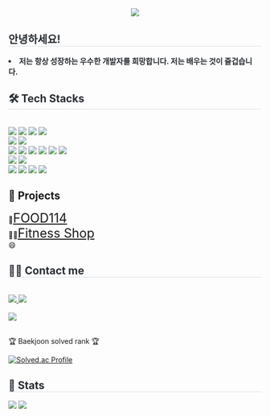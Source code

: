 <div align= "center">
    <img src="https://capsule-render.vercel.app/api?type=egg&color=0:644f4f,100:f8f7f7&height=180&text=Hello%20World!%20I'm%20jinsoon&animation=twinkling&fontColor=4b4848&fontSize=40" />
    </div>
    <div style="text-align: left;"> 
    <h2 style="border-bottom: 1px solid #d8dee4; color: #282d33;"> 안녕하세요! </h2>  
    <div style="font-weight: 700; font-size: 15px; text-align: left; color: #282d33;">  <li> 저는 항상 성장하는 우수한 개발자를 희망합니다. 저는 배우는 것이 즐겁습니다. </div> 
    </div>
    <div style="text-align: left;">
    <h2 style="border-bottom: 1px solid #d8dee4; color: #282d33;"> 🛠️ Tech Stacks </h2> <br> 
    <div style="margin: ; text-align: left;" "text-align: left;">
	  <img src="https://img.shields.io/badge/Java-007396?style=plastic&logo=Java&logoColor=white">
	  <img src="https://img.shields.io/badge/Spring Boot-6DB33F?style=plastic&logo=Spring Boot&logoColor=white">
          <img src="https://img.shields.io/badge/AWS-232F3E?style=plastic&logo=Amazon%20AWS&logoColor=white">
	  <img src="https://img.shields.io/badge/JSP-007396?style=plastic&logo=java&logoColor=white">
	    <br/>
	    <img src="https://img.shields.io/badge/MySQL-4479A1?style=plastic&logo=MySQL&logoColor=white">
	    <img src="https://img.shields.io/badge/Oracle-F80000?style=plastic&logo=Oracle&logoColor=white">
          <br/><img src="https://img.shields.io/badge/HTML5-E34F26?style=plastic&logo=HTML5&logoColor=white">
	     <img src="https://img.shields.io/badge/CSS3-1572B6?style=plastic&logo=CSS3&logoColor=white">
	    <img src="https://img.shields.io/badge/Javascript-F7DF1E?style=plastic&logo=Javascript&logoColor=white">
          <img src="https://img.shields.io/badge/jQuery-0769AD?style=plastic&logo=jQuery&logoColor=white">
	    <img src="https://img.shields.io/badge/Vue.js-4FC08D?style=plastic&logo=Vue.js&logoColor=white">
	    <img src="https://img.shields.io/badge/Ajax-0095D5?style=plastic&logo=javascript&logoColor=white">
          <br/>
	    <img src="https://img.shields.io/badge/React-61DAFB?style=plastic&logo=React&logoColor=white">
	    <img src="https://img.shields.io/badge/Node.js-339933?style=plastic&logo=Node.js&logoColor=white">
          <br/>
          <img src="https://img.shields.io/badge/Apache Tomcat-F8DC75?style=plastic&logo=Apache Tomcat&logoColor=white">
          <img src="https://img.shields.io/badge/Linux-FCC624?style=plastic&logo=Linux&logoColor=white">
	  <img src="https://img.shields.io/badge/Flutter-02569B?style=plastic&logo=Flutter&logoColor=white">
   	  <img src="https://img.shields.io/badge/C-A8B9CC?style=plastic&logo=C&logoColor=white">
          </div>
    </div>
    <div style="text-align: left;">
	<h2>📝 Projects </h2>
	    <div>🍔<a style="font-size: 25px;" href="https://github.com/lsssssssssssssss/FOOD114">FOOD114</a></div>
	    <div>🏃‍♂️<a style="font-size: 25px;" href="https://github.com/lsssssssssssssss/miniProject1">Fitness Shop</a></div>
	    <div>😄<a style="font-size: 25px;" href="https://github.com/lsssssssssssssss/sns_project.git"></a></div>
    </div>
    <div style="text-align: left;">
    <h2 style="border-bottom: 1px solid #d8dee4; color: #282d33;"> 🧑‍💻 Contact me </h2> <br> 
    <div style="text-align: left;"> <a href=https://velog.io/@ekfm8581> <img src="https://img.shields.io/badge/Velog-20C997?style=plastic&logo=Velog&logoColor=white&link=https://velog.io/@ekfm8581"> </a>
         <a href=mailto:ekfm6901@gmail.com> <img src="https://img.shields.io/badge/Gmail-EA4335?style=plastic&logo=Gmail&logoColor=white&link=mailto:ekfm6901@gmail.com"> </a>
          </div>  <br> 
    <div style="text-align: left;"> <a href="https://hits.seeyoufarm.com"> <img src="https://hits.seeyoufarm.com/api/count/incr/badge.svg?url=https%3A%2F%2Fgithub.com%2Flsssssssssssssss%2F&count_bg=%23000000&title_bg=%23000000&icon=github.svg&icon_color=%23FFFFFF&title=GitHub&edge_flat=false"/></a>
       </div> 
	<br>
        <p>🏆 Baekjoon solved rank 🏆</p>
	
[![Solved.ac Profile](http://mazassumnida.wtf/api/v2/generate_badge?boj=ekfm8581)](https://solved.ac/ekfm8581)
    </div>
    <div style="text-align: left;"> 
    <h2 style="border-bottom: 1px solid #d8dee4; color: #282d33;"> 🏅 Stats </h2> <div style="text-align: left;"> <img src="https://github-readme-stats.vercel.app/api?username=lsssssssssssssss&bg_color=180,00000000,&title_color=000000&text_color=000000"
         /> <img src="https://github-readme-stats.vercel.app/api/top-langs/?username=lsssssssssssssss&layout=compact&bg_color=180,00000000,&title_color=000000&text_color=000000"
           /> </div> 
    </div>
    

